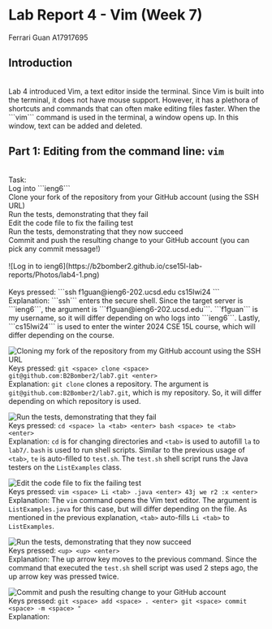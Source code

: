 # Lab Report 4 - Vim (Week 7)
Ferrari Guan A17917695

## Introduction

<br />
Lab 4 introduced Vim, a text editor inside the terminal. Since Vim is built into the terminal, it does not have mouse support. However, it has a plethora of shortcuts and commands that can often make editing files faster. When the ```vim``` command is used in the terminal, a window opens up. In this window, text can be added and deleted. 
<br />

## Part 1: Editing from the command line: ```vim```

<br />
Task: <br />
Log into ```ieng6``` <br />
Clone your fork of the repository from your GitHub account (using the SSH URL) <br />
Run the tests, demonstrating that they fail <br />
Edit the code file to fix the failing test <br />
Run the tests, demonstrating that they now succeed <br />
Commit and push the resulting change to your GitHub account (you can pick any commit message!) <br />

<br />
![Log in to ieng6](https://b2bomber2.github.io/cse15l-lab-reports/Photos/lab4-1.png) <br />
<br />
Keys pressed: ```ssh <space> f1guan@ieng6-202.ucsd.edu <enter> cs15lwi24 <enter>``` <br />
Explanation: ```ssh``` enters the secure shell. Since the target server is ```ieng6```, the argument is ```f1guan@ieng6-202.ucsd.edu```. ```f1guan``` is my username, so it will differ depending on who logs into ```ieng6```. Lastly, ```cs15lwi24``` is used to enter the winter 2024 CSE 15L course, which will differ depending on the course. 
<br />

![Cloning my fork of the repository from my GitHub account using the SSH URL](https://b2bomber2.github.io/cse15l-lab-reports/Photos/lab4-2.png) <br/>
Keys pressed: ```git <space> clone <space> git@github.com:B2Bomber2/lab7.git <enter>``` <br />
Explanation: ```git clone``` clones a repository. The argument is ```git@github.com:B2Bomber2/lab7.git```, which is my repository. So, it will differ depending on which repository is used. 
<br />

![Run the tests, demonstrating that they fail](https://b2bomber2.github.io/cse15l-lab-reports/Photos/lab4-3.png) <br />
Keys pressed: ```cd <space> la <tab> <enter> bash <space> te <tab> <enter>``` <br />
Explanation: ```cd``` is for changing directories and ```<tab>``` is used to autofill ```la``` to ```lab7/```. ```bash``` is used to run shell scripts. Similar to the previous usage of ```<tab>```, ```te``` is auto-filled to ```test.sh```. The ```test.sh``` shell script runs the Java testers on the ```ListExamples``` class. 
<br />

![Edit the code file to fix the failing test](https://b2bomber2.github.io/cse15l-lab-reports/Photos/lab4-4.png) <br />
Keys pressed: ```vim <space> Li <tab> .java <enter> 43j we r2 :x <enter>``` <br />
Explanation: The ```vim``` command opens the Vim text editor. The argument is ```ListExamples.java``` for this case, but will differ depending on the file. As mentioned in the previous explanation, ```<tab>``` auto-fills ```Li <tab>``` to ```ListExamples```. 
<br />

![Run the tests, demonstrating that they now succeed](https://b2bomber2.github.io/cse15l-lab-reports/Photos/lab4-5.png) <br />
Keys pressed: ```<up> <up> <enter>``` <br />
Explanation: The up arrow key moves to the previous command. Since the command that executed the ```test.sh``` shell script was used 2 steps ago, the up arrow key was pressed twice. 
<br />

![Commit and push the resulting change to your GitHub account](https://b2bomber2.github.io/cse15l-lab-reports/Photos/lab4-6.png) <br />
Keys pressed: ```git <space> add <space> . <enter> git <space> commit <space> -m <space> "``` <br />
Explanation: 
